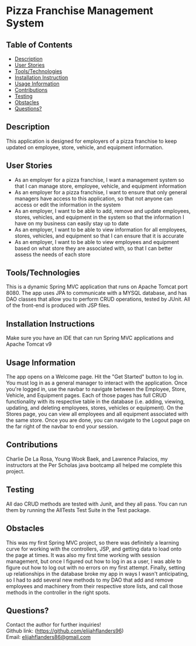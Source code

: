 # Pizza Franchise Management System

## Table of Contents
* [Description](#Description)
* [User Stories](#User-Stories)
* [Tools/Technologies](#Tools/Technologies)
* [Installation Instruction](#Installation-Instructions)
* [Usage Information](#Usage-Information)
* [Contributions](#Contributions)
* [Testing](#Testing)
* [Obstacles](#Obstacles)
* [Questions?](#Questions?)

## Description
This application is designed for employers of a pizza franchise to keep updated on employee, store, vehicle, and equipment information.

## User Stories
- As an employer for a pizza franchise, I want a management system so that I can manage store, employee, vehicle, and equipment information
-	As an employer for a pizza franchise, I want to ensure that only general managers have access to this application, so that not anyone can access or edit the information in the system
-	As an employer, I want to be able to add, remove and update employees, stores, vehicles, and equipment in the system so that the information I have on my business can easily stay up to date
-	As an employer, I want to be able to view information for all employees, stores, vehicles, and equipment so that I can ensure that it is accurate
-	As an employer, I want to be able to view employees and equipment based on what store they are associated with, so that I can better assess the needs of each store

## Tools/Technologies
This is a dynamic Spring MVC application that runs on Apache Tomcat port 8080. The app uses JPA to communicate with a MYSQL database, and has DAO classes that allow you to perform CRUD operations, tested by JUnit. All of the front-end is produced with JSP files.
## Installation Instructions
Make sure you have an IDE that can run Spring MVC applications and Apache Tomcat v9

## Usage Information
The app opens on a Welcome page. Hit the "Get Started" button to log in. You must log in as a general manager to interact with the application. Once you're logged in, use the navbar to navigate between the Employee, Store, Vehicle, and Equipment pages. Each of those pages has full CRUD functionality with its respective table in the database (i.e. adding, viewing,  updating, and deleting employees, stores, vehicles or equipment). On the Stores page, you can view all employees and all equipment associated with the same store. Once you are done, you can navigate to the Logout page on the far right of the navbar to end your session.

## Contributions
Charlie De La Rosa, Young Wook Baek, and Lawrence Palacios, my instructors at the Per Scholas java bootcamp all helped me complete this project.

## Testing
All dao CRUD methods are tested with Junit, and they all pass. You can run them by running the AllTests Test Suite in the Test package.

## Obstacles
This was my first Spring MVC project, so there was definitely a learning curve for working with the controllers, JSP, and getting data to load onto the page at times. It was also my first time working with session management, but once I figured out how to log in as a user, I was able to figure out how to log out with no errors on my first attempt. Finally, setting up relationships in the database broke my app in ways I wasn't anticipating, so I had to add several new methods to my DAO that add and remove employees and machinery from their respective store lists, and call those methods in the controller in the right spots.
## Questions?
Contact the author for further inquiries!<br>
Github link: (https://github.com/elijahflanders96)<br>
Email: elijahflanders86@gmail.com
